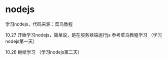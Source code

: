 # nodejs
学习nodejs，代码来源：菜鸟教程

10.27  开始学习nodejs，简单说，是在服务器端运行js
       参考菜鸟教程学习
       （学习nodejs第一天）
       
10.28  继续学习
       （学习nodejs第二天）
